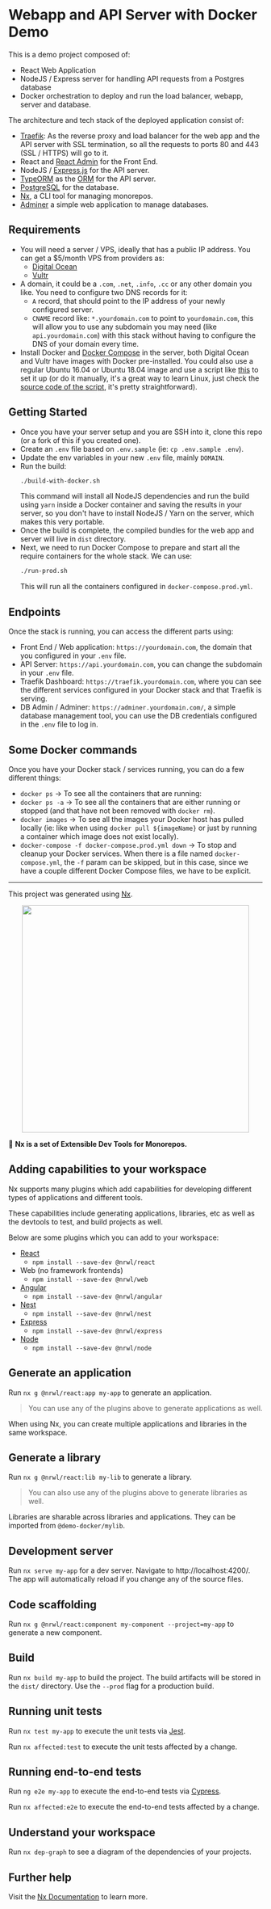 # Webapp and API Server with Docker Demo

This is a demo project composed of:

- React Web Application
- NodeJS / Express server for handling API requests from a Postgres database
- Docker orchestration to deploy and run the load balancer, webapp, server and database.

The architecture and tech stack of the deployed application consist of:

- [Traefik](https://traefik.io/): As the reverse proxy and load balancer for the web app and the API server with SSL termination, so all the requests to ports 80 and 443 (SSL / HTTPS) will go to it.
- React and [React Admin](https://marmelab.com/react-admin/) for the Front End.
- NodeJS / [Express.js](https://expressjs.com/) for the API server.
- [TypeORM](https://github.com/typeorm/typeorm) as the [ORM](https://en.wikipedia.org/wiki/Object-relational_mapping) for the API server.
- [PostgreSQL](https://www.postgresql.org/) for the database.
- [Nx](https://nx.dev/), a CLI tool for managing monorepos.
- [Adminer](https://www.adminer.org/) a simple web application to manage databases.

## Requirements

- You will need a server / VPS, ideally that has a public IP address. You can get a \$5/month VPS from providers as:
  - [Digital Ocean](https://m.do.co/c/386aa021b4aa)
  - [Vultr](https://www.vultr.com/?ref=6940743)
- A domain, it could be a `.com`, `.net`, `.info`, `.cc` or any other domain you like. You need to configure two DNS records for it:
  - `A` record, that should point to the IP address of your newly configured server.
  - `CNAME` record like: `*.yourdomain.com` to point to `yourdomain.com`, this will allow you to use any subdomain you may need (like `api.yourdomain.com`) with this stack without having to configure the DNS of your domain every time.
- Install Docker and [Docker Compose](https://docs.docker.com/compose/) in the server, both Digital Ocean and Vultr have images with Docker pre-installed. You could also use a regular Ubuntu 16.04 or Ubuntu 18.04 image and use a script like [this](https://github.com/yorch/server-simple-setup) to set it up (or do it manually, it's a great way to learn Linux, just check the [source code of the script](https://github.com/yorch/server-simple-setup/blob/master/server-setup.sh), it's pretty straightforward).

## Getting Started

- Once you have your server setup and you are SSH into it, clone this repo (or a fork of this if you created one).
- Create an `.env` file based on `.env.sample` (ie: `cp .env.sample .env`).
- Update the env variables in your new `.env` file, mainly `DOMAIN`.
- Run the build:
  ```sh
  ./build-with-docker.sh
  ```
  This command will install all NodeJS dependencies and run the build using `yarn` inside a Docker container and saving the results in your server, so you don't have to install NodeJS / Yarn on the server, which makes this very portable.
- Once the build is complete, the compiled bundles for the web app and server will live in `dist` directory.
- Next, we need to run Docker Compose to prepare and start all the require containers for the whole stack. We can use:
  ```sh
  ./run-prod.sh
  ```
  This will run all the containers configured in `docker-compose.prod.yml`.

## Endpoints

Once the stack is running, you can access the different parts using:

- Front End / Web application: `https://yourdomain.com`, the domain that you configured in your `.env` file.
- API Server: `https://api.yourdomain.com`, you can change the subdomain in your `.env` file.
- Traefik Dashboard: `https://traefik.yourdomain.com`, where you can see the different services configured in your Docker stack and that Traefik is serving.
- DB Admin / Adminer: `https://adminer.yourdomain.com/`, a simple database management tool, you can use the DB credentials configured in the `.env` file to log in.

## Some Docker commands

Once you have your Docker stack / services running, you can do a few different things:

- `docker ps` -> To see all the containers that are running:
- `docker ps -a` -> To see all the containers that are either running or stopped (and that have not been removed with `docker rm`).
- `docker images` -> To see all the images your Docker host has pulled locally (ie: like when using `docker pull ${imageName}` or just by running a container which image does not exist locally).
- `docker-compose -f docker-compose.prod.yml down` -> To stop and cleanup your Docker services. When there is a file named `docker-compose.yml`, the `-f` param can be skipped, but in this case, since we have a couple different Docker Compose files, we have to be explicit.

---

This project was generated using [Nx](https://nx.dev).

<p align="center"><img src="https://raw.githubusercontent.com/nrwl/nx/master/nx-logo.png" width="450"></p>

🔎 **Nx is a set of Extensible Dev Tools for Monorepos.**

## Adding capabilities to your workspace

Nx supports many plugins which add capabilities for developing different types of applications and different tools.

These capabilities include generating applications, libraries, etc as well as the devtools to test, and build projects as well.

Below are some plugins which you can add to your workspace:

- [React](https://reactjs.org)
  - `npm install --save-dev @nrwl/react`
- Web (no framework frontends)
  - `npm install --save-dev @nrwl/web`
- [Angular](https://angular.io)
  - `npm install --save-dev @nrwl/angular`
- [Nest](https://nestjs.com)
  - `npm install --save-dev @nrwl/nest`
- [Express](https://expressjs.com)
  - `npm install --save-dev @nrwl/express`
- [Node](https://nodejs.org)
  - `npm install --save-dev @nrwl/node`

## Generate an application

Run `nx g @nrwl/react:app my-app` to generate an application.

> You can use any of the plugins above to generate applications as well.

When using Nx, you can create multiple applications and libraries in the same workspace.

## Generate a library

Run `nx g @nrwl/react:lib my-lib` to generate a library.

> You can also use any of the plugins above to generate libraries as well.

Libraries are sharable across libraries and applications. They can be imported from `@demo-docker/mylib`.

## Development server

Run `nx serve my-app` for a dev server. Navigate to http://localhost:4200/. The app will automatically reload if you change any of the source files.

## Code scaffolding

Run `nx g @nrwl/react:component my-component --project=my-app` to generate a new component.

## Build

Run `nx build my-app` to build the project. The build artifacts will be stored in the `dist/` directory. Use the `--prod` flag for a production build.

## Running unit tests

Run `nx test my-app` to execute the unit tests via [Jest](https://jestjs.io).

Run `nx affected:test` to execute the unit tests affected by a change.

## Running end-to-end tests

Run `ng e2e my-app` to execute the end-to-end tests via [Cypress](https://www.cypress.io).

Run `nx affected:e2e` to execute the end-to-end tests affected by a change.

## Understand your workspace

Run `nx dep-graph` to see a diagram of the dependencies of your projects.

## Further help

Visit the [Nx Documentation](https://nx.dev) to learn more.
